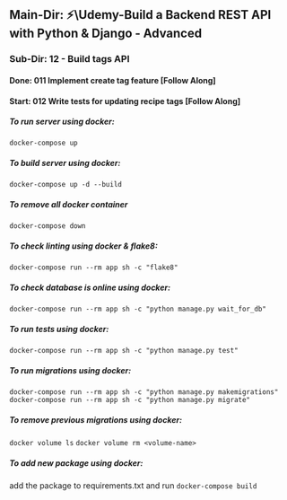 ## Main-Dir: ⚡\Udemy-Build a Backend REST API with Python & Django - Advanced

### Sub-Dir: 12 - Build tags API

#### Done: 011 Implement create tag feature [Follow Along]

#### Start: 012 Write tests for updating recipe tags [Follow Along]

##### To run server using docker:

`docker-compose up`

##### To build server using docker:

`docker-compose up -d --build`

##### To remove all docker container

`docker-compose down`

##### To check linting using docker & flake8:

`docker-compose run --rm app sh -c "flake8"`

##### To check database is online using docker:

`docker-compose run --rm app sh -c "python manage.py wait_for_db"`

##### To run tests using docker:

`docker-compose run --rm app sh -c "python manage.py test"`

##### To run migrations using docker:

`docker-compose run --rm app sh -c "python manage.py makemigrations"`
`docker-compose run --rm app sh -c "python manage.py migrate"`

##### To remove previous migrations using docker:

`docker volume ls`
`docker volume rm <volume-name>`

##### To add new package using docker:

add the package to requirements.txt and run `docker-compose build`
